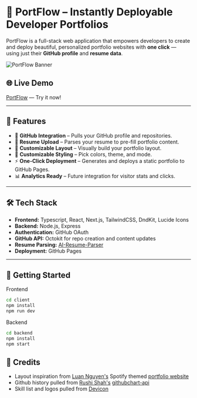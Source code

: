 # 🚀 PortFlow – Instantly Deployable Developer Portfolios

PortFlow is a full-stack web application that empowers developers to create and deploy beautiful, personalized portfolio websites with **one click** — using just their **GitHub profile** and **resume data**.

![PortFlow Banner](https://raw.githubusercontent.com/ShawnN24/PortFlow/main/public/banner.png)

## 🌐 Live Demo
[PortFlow](https://portflow-shawnn24s-projects.vercel.app) — Try it now!

---

## 🧰 Features

- 🔗 **GitHub Integration** – Pulls your GitHub profile and repositories.
- 📄 **Resume Upload** – Parses your resume to pre-fill portfolio content.
- 🧱 **Customizable Layout** – Visually build your portfolio layout.
- 🎨 **Customizable Styling** – Pick colors, theme, and mode.
- ⚡ **One-Click Deployment** – Generates and deploys a static portfolio to GitHub Pages.
- 📊 **Analytics Ready** – Future integration for visitor stats and clicks.

---

## 🛠️ Tech Stack

- **Frontend:** Typescript, React, Next.js, TailwindCSS, DndKit, Lucide Icons
- **Backend:** Node.js, Express
- **Authentication:** GitHub OAuth
- **GitHub API:** Octokit for repo creation and content updates
- **Resume Parsing:** [AI-Resume-Parser](https://github.com/ShawnN24/AI-Resume-Parser)
- **Deployment:** GitHub Pages

---

## 🧭 Getting Started

Frontend
```bash
cd client
npm install
npm run dev
```

Backend
```bash
cd backend
npm install
npm start
```

## 🙏 Credits

- Layout inspiration from [Luan Nguyen's](https://github.com/LuaanNguyen) Spotify themed [portfolio website](https://www.luannguyen.net/)
- Github history pulled from [Rushi Shah's](https://github.com/2016rshah) [githubchart-api](https://github.com/2016rshah/githubchart-api)
- Skill list and logos pulled from [Devicon](https://devicon.dev/)
